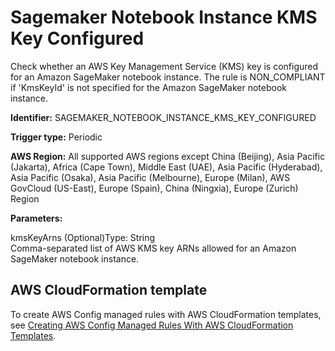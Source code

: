 # Sagemaker Notebook Instance KMS Key Configured<a name="sagemaker-notebook-instance-kms-key-configured"></a>

Check whether an AWS Key Management Service \(KMS\) key is configured for an Amazon SageMaker notebook instance\. The rule is NON\_COMPLIANT if 'KmsKeyId' is not specified for the Amazon SageMaker notebook instance\. 

**Identifier:** SAGEMAKER\_NOTEBOOK\_INSTANCE\_KMS\_KEY\_CONFIGURED

**Trigger type:** Periodic

**AWS Region:** All supported AWS regions except China \(Beijing\), Asia Pacific \(Jakarta\), Africa \(Cape Town\), Middle East \(UAE\), Asia Pacific \(Hyderabad\), Asia Pacific \(Osaka\), Asia Pacific \(Melbourne\), Europe \(Milan\), AWS GovCloud \(US\-East\), Europe \(Spain\), China \(Ningxia\), Europe \(Zurich\) Region

**Parameters:**

kmsKeyArns \(Optional\)Type: String  
Comma\-separated list of AWS KMS key ARNs allowed for an Amazon SageMaker notebook instance\.

## AWS CloudFormation template<a name="w2aac12c33c15b9d529c15"></a>

To create AWS Config managed rules with AWS CloudFormation templates, see [Creating AWS Config Managed Rules With AWS CloudFormation Templates](aws-config-managed-rules-cloudformation-templates.md)\.